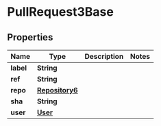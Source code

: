 

# PullRequest3Base


## Properties

| Name | Type | Description | Notes |
|------------ | ------------- | ------------- | -------------|
|**label** | **String** |  |  |
|**ref** | **String** |  |  |
|**repo** | [**Repository6**](Repository6.md) |  |  |
|**sha** | **String** |  |  |
|**user** | [**User**](User.md) |  |  |



